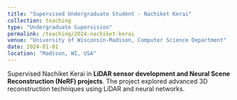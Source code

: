 ```yaml
---
title: "Supervised Undergraduate Student - Nachiket Kerai"
collection: teaching
type: "Undergraduate Supervision"
permalink: /teaching/2024-nachiket-kerai
venue: "University of Wisconsin-Madison, Computer Science Department"
date: 2024-01-01
location: "Madison, WI, USA"
---
```


Supervised Nachiket Kerai in **LiDAR sensor development and Neural Scene Reconstruction (NeRF) projects**. The project explored advanced 3D reconstruction techniques using LiDAR and neural networks.